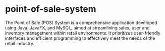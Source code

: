 # point-of-sale-system
The Point of Sale (POS) System is a comprehensive application developed using Java, JavaFX, and MySQL, aimed at streamlining sales, user and inventory management within retail environments. It prioritizes user-friendly interfaces and efficient programming to effectively meet the needs of the retail industry.
